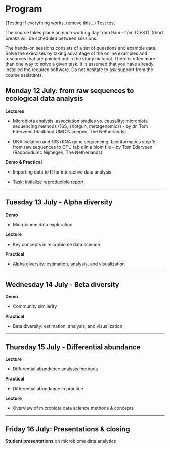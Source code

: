 
# Program

(Testing if everything works, remove this...) 
Test test

The course takes place on each working day from 9am – 1pm
(CEST). Short breaks will be scheduled between sessions.

The hands-on sessions consists of a set of questions and example
data. Solve the exercises by taking advantage of the online examples
and resources that are pointed out in the study material. There is
often more than one way to solve a given task. It is assumed that you
have already installed the required software. Do not hesitate to ask
support from the course assistants.

## Monday 12 July: from raw sequences to ecological data analysis

**Lectures**

 * Microbiota analysis: association studies vs. causality; microbiota sequencing methods (16S, shotgun, metagenomics) - by dr. Tom Ederveen (Radboud UMC Nijmegen, The Netherlands)

 * DNA isolation and 16S rRNA gene sequencing; bioinformatics step 1: from raw sequences to OTU table in a biom file – by Tom Ederveen (Radboudumc Nijmegen, The Netherlands)


**Demo & Practical**

 * Importing data to R for interactive data analysis 

 * Task: initialize reproducible report

----------------------------------------------------------------

## Tuesday 13 July - Alpha diversity 

**Demo**

- Microbiome data exploration

**Lecture**

- Key concepts in microbiome data science

**Practical**

- Alpha diversity: estimation, analysis, and visualization 

----------------------------------------------------------------

## Wednesday 14 July - Beta diversity

**Demo**

- Community similarity 

**Practical**

- Beta diversity: estimation, analysis, and visualization

-----------------------------------------------------------------

## Thursday 15 July - Differential abundance

**Lecture**

- Differential abundance analysis methods 


**Practical**

- Differential abundance in practice


**Lecture**

- Overview of microbiota data science methods & concepts

-----------------------------------------------------------------

## Friday 16 July: Presentations & closing

**Student presentations** on microbiome data analytics




